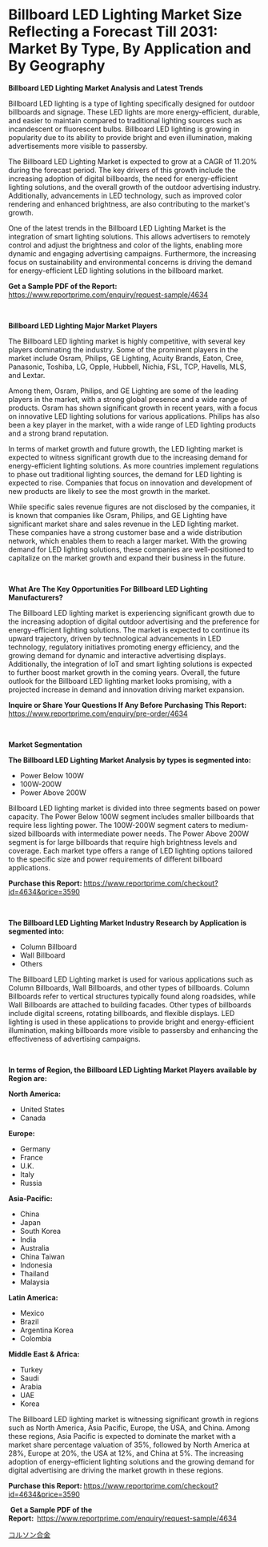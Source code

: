 <p><h1>Billboard LED Lighting Market Size Reflecting a Forecast Till 2031: Market By Type, By Application and By Geography</h1></p><p><strong>Billboard LED Lighting Market Analysis and Latest Trends</strong></p>
<p><p>Billboard LED lighting is a type of lighting specifically designed for outdoor billboards and signage. These LED lights are more energy-efficient, durable, and easier to maintain compared to traditional lighting sources such as incandescent or fluorescent bulbs. Billboard LED lighting is growing in popularity due to its ability to provide bright and even illumination, making advertisements more visible to passersby.</p><p>The Billboard LED Lighting Market is expected to grow at a CAGR of 11.20% during the forecast period. The key drivers of this growth include the increasing adoption of digital billboards, the need for energy-efficient lighting solutions, and the overall growth of the outdoor advertising industry. Additionally, advancements in LED technology, such as improved color rendering and enhanced brightness, are also contributing to the market's growth.</p><p>One of the latest trends in the Billboard LED Lighting Market is the integration of smart lighting solutions. This allows advertisers to remotely control and adjust the brightness and color of the lights, enabling more dynamic and engaging advertising campaigns. Furthermore, the increasing focus on sustainability and environmental concerns is driving the demand for energy-efficient LED lighting solutions in the billboard market.</p></p>
<p><strong>Get a Sample PDF of the Report:&nbsp;</strong> <a href="https://www.reportprime.com/enquiry/request-sample/4634">https://www.reportprime.com/enquiry/request-sample/4634</a></p>
<p>&nbsp;</p>
<p><strong>Billboard LED Lighting Major Market Players</strong></p>
<p><p>The Billboard LED lighting market is highly competitive, with several key players dominating the industry. Some of the prominent players in the market include Osram, Philips, GE Lighting, Acuity Brands, Eaton, Cree, Panasonic, Toshiba, LG, Opple, Hubbell, Nichia, FSL, TCP, Havells, MLS, and Lextar.</p><p>Among them, Osram, Philips, and GE Lighting are some of the leading players in the market, with a strong global presence and a wide range of products. Osram has shown significant growth in recent years, with a focus on innovative LED lighting solutions for various applications. Philips has also been a key player in the market, with a wide range of LED lighting products and a strong brand reputation.</p><p>In terms of market growth and future growth, the LED lighting market is expected to witness significant growth due to the increasing demand for energy-efficient lighting solutions. As more countries implement regulations to phase out traditional lighting sources, the demand for LED lighting is expected to rise. Companies that focus on innovation and development of new products are likely to see the most growth in the market.</p><p>While specific sales revenue figures are not disclosed by the companies, it is known that companies like Osram, Philips, and GE Lighting have significant market share and sales revenue in the LED lighting market. These companies have a strong customer base and a wide distribution network, which enables them to reach a larger market. With the growing demand for LED lighting solutions, these companies are well-positioned to capitalize on the market growth and expand their business in the future.</p></p>
<p>&nbsp;</p>
<p><strong>What Are The Key Opportunities For Billboard LED Lighting Manufacturers?</strong></p>
<p><p>The Billboard LED lighting market is experiencing significant growth due to the increasing adoption of digital outdoor advertising and the preference for energy-efficient lighting solutions. The market is expected to continue its upward trajectory, driven by technological advancements in LED technology, regulatory initiatives promoting energy efficiency, and the growing demand for dynamic and interactive advertising displays. Additionally, the integration of IoT and smart lighting solutions is expected to further boost market growth in the coming years. Overall, the future outlook for the Billboard LED lighting market looks promising, with a projected increase in demand and innovation driving market expansion.</p></p>
<p><strong>Inquire or Share Your Questions If Any Before Purchasing This Report:</strong> <a href="https://www.reportprime.com/enquiry/pre-order/4634">https://www.reportprime.com/enquiry/pre-order/4634</a></p>
<p>&nbsp;</p>
<p><strong>Market Segmentation</strong></p>
<p><strong>The Billboard LED Lighting Market Analysis by types is segmented into:</strong></p>
<p><ul><li>Power Below 100W</li><li>100W-200W</li><li>Power Above 200W</li></ul></p>
<p><p>Billboard LED lighting market is divided into three segments based on power capacity. The Power Below 100W segment includes smaller billboards that require less lighting power. The 100W-200W segment caters to medium-sized billboards with intermediate power needs. The Power Above 200W segment is for large billboards that require high brightness levels and coverage. Each market type offers a range of LED lighting options tailored to the specific size and power requirements of different billboard applications.</p></p>
<p><strong>Purchase this Report:&nbsp;</strong><a href="https://www.reportprime.com/checkout?id=4634&price=3590">https://www.reportprime.com/checkout?id=4634&price=3590</a></p>
<p>&nbsp;</p>
<p><strong>The Billboard LED Lighting Market Industry Research by Application is segmented into:</strong></p>
<p><ul><li>Column Billboard</li><li>Wall Billboard</li><li>Others</li></ul></p>
<p><p>The Billboard LED Lighting market is used for various applications such as Column Billboards, Wall Billboards, and other types of billboards. Column Billboards refer to vertical structures typically found along roadsides, while Wall Billboards are attached to building facades. Other types of billboards include digital screens, rotating billboards, and flexible displays. LED lighting is used in these applications to provide bright and energy-efficient illumination, making billboards more visible to passersby and enhancing the effectiveness of advertising campaigns.</p></p>
<p>&nbsp;</p>
<p><strong>In terms of Region, the Billboard LED Lighting Market Players available by Region are:</strong></p>
<p>
    <p> <strong> North America: </strong>
        <ul>
            <li>United States</li>
            <li>Canada</li>
        </ul>
        </p> 
    <p> <strong> Europe: </strong>
        <ul>
            <li>Germany</li>
            <li>France</li>
            <li>U.K.</li>
            <li>Italy</li>
            <li>Russia</li>
        </ul>
        </p> 
    <p> <strong> Asia-Pacific: </strong>
        <ul>
            <li>China</li>
            <li>Japan</li>
            <li>South Korea</li>
            <li>India</li>
            <li>Australia</li>
            <li>China Taiwan</li>
            <li>Indonesia</li>
            <li>Thailand</li>
            <li>Malaysia</li>
        </ul>
        </p> 
    <p> <strong> Latin America: </strong>
        <ul>
            <li>Mexico</li>
            <li>Brazil</li>
            <li>Argentina Korea</li>
            <li>Colombia</li>
        </ul>
        </p> 
    <p> <strong> Middle East & Africa: </strong>
        <ul>
            <li>Turkey</li>
            <li>Saudi</li>
            <li>Arabia</li>
            <li>UAE</li>
            <li>Korea</li>
        </ul>
    </p>
    </p>
<p><p>The Billboard LED lighting market is witnessing significant growth in regions such as North America, Asia Pacific, Europe, the USA, and China. Among these regions, Asia Pacific is expected to dominate the market with a market share percentage valuation of 35%, followed by North America at 28%, Europe at 20%, the USA at 12%, and China at 5%. The increasing adoption of energy-efficient lighting solutions and the growing demand for digital advertising are driving the market growth in these regions.</p></p>
<p><strong>Purchase this Report: </strong><a href="https://www.reportprime.com/checkout?id=4634&price=3590">https://www.reportprime.com/checkout?id=4634&price=3590</a></p>
<p>&nbsp;<strong>Get a Sample PDF of the Report:&nbsp;&nbsp;</strong><a href="https://www.reportprime.com/enquiry/request-sample/4634">https://www.reportprime.com/enquiry/request-sample/4634</a></p>
<p><strong></strong></p>
<p><p><a href="https://github.com/sghwr779811674/Market-Research-Report-List-1/blob/main/869805615305.md">コルソン合金</a></p></p>